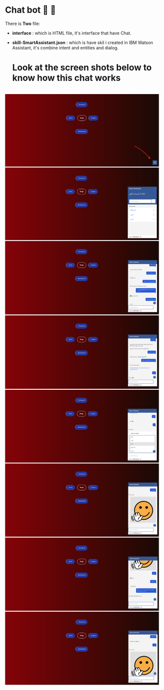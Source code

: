 #  Chat bot 💬 🤖

There is <b>Two</b> file:

- <b>interface</b> : which is HTML file, it's interface that have Chat.
  
- <b>skill-SmartAssistant.json</b> : which is have skil i created in IBM Watson Assistant, it's combine intent and entities and dialog.
  
  <h1>Look at the screen shots below to know how this chat works</h1>
<br>

<img src="Screen Shot .png">
<img src="Screen Shot1.png">
<img src="Screen Shot2.png">
<img src="Screen Shot3.png">
<img src="Screen Shot4.png">
<img src="Screen Shot5.png">
<img src="Screen Shot6.png">
<img src="Screen Shot7.png">
